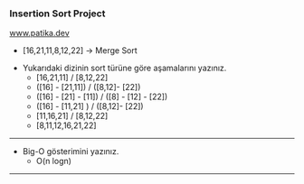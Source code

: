 ### Insertion Sort Project
www.patika.dev
  - [16,21,11,8,12,22] -> Merge Sort

   * Yukarıdaki dizinin sort türüne göre aşamalarını yazınız.
      - [16,21,11] / [8,12,22]
      - ([16] - [21,11]) / ([8,12]- [22])
      - ([16] - [21] - [11]) / ([8] - [12] - [22])
      - ([16] - [11,21] ) / ([8,12]- [22])
      - [11,16,21] / [8,12,22]
      - [8,11,12,16,21,22]
 
---
 * Big-O gösterimini yazınız. 
     - O(n logn)
---
 
